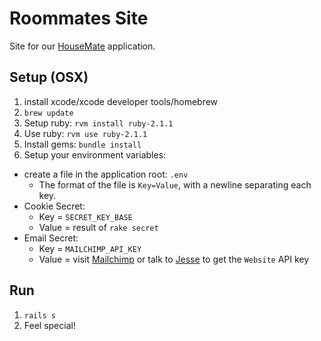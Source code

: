 Roommates Site
==============

Site for our [HouseMate](//github.com/elsom25/roommates) application.

Setup (OSX)
-----------

1. install xcode/xcode developer tools/homebrew
2. `brew update`
3. Setup ruby: `rvm install ruby-2.1.1`
4. Use ruby: `rvm use ruby-2.1.1`
5. Install gems: `bundle install`
7. Setup your environment variables:
  - create a file in the application root: `.env`
    - The format of the file is `Key=Value`, with a newline separating each key.
  - Cookie Secret:
    - Key = `SECRET_KEY_BASE`
    - Value = result of `rake secret`
  - Email Secret:
    - Key = `MAILCHIMP_API_KEY`
    - Value = visit [Mailchimp](https://us8.admin.mailchimp.com/account/api/) or talk to [Jesse](mailto:jesse@jcmcginnis.com) to get the `Website` API key

Run
---

1. `rails s`
2. Feel special!
